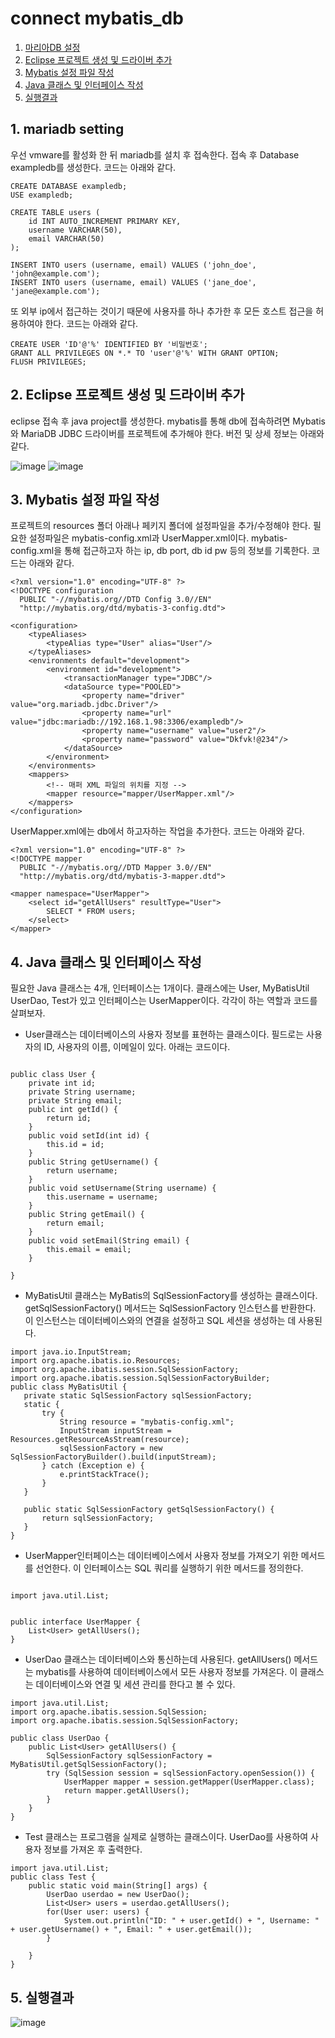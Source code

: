 # connect mybatis_db

 1. [마리아DB 설정](#1-mariadb-setting)
 2. [Eclipse 프로젝트 생성 및 드라이버 추가](#2-eclipse-프로젝트-생성-및-드라이버-추가)
 3. [Mybatis 설정 파일 작성](#3-mybatis-설정-파일-작성)
 4. [Java 클래스 및 인터페이스 작성](#4-java-클래스-및-인터페이스-작성)
 5. [실행결과](#5-실행결과)


## 1. mariadb setting
우선 vmware를 활성화 한 뒤 mariadb를 설치 후 접속한다. 
접속 후 Database exampledb를 생성한다. 코드는 아래와 같다.

```
CREATE DATABASE exampledb;
USE exampledb;

CREATE TABLE users (
    id INT AUTO_INCREMENT PRIMARY KEY,
    username VARCHAR(50),
    email VARCHAR(50)
);

INSERT INTO users (username, email) VALUES ('john_doe', 'john@example.com');
INSERT INTO users (username, email) VALUES ('jane_doe', 'jane@example.com');
```

또 외부 ip에서 접근하는 것이기 때문에 사용자를 하나 추가한 후 모든 호스트 접근을 허용하여야 한다. 코드는 아래와 같다.

```
CREATE USER 'ID'@'%' IDENTIFIED BY '비밀번호';
GRANT ALL PRIVILEGES ON *.* TO 'user'@'%' WITH GRANT OPTION;
FLUSH PRIVILEGES;
```


## 2. Eclipse 프로젝트 생성 및 드라이버 추가
eclipse 접속 후 java project를 생성한다. mybatis를 통해 db에 접속하려면 Mybatis 와 MariaDB JDBC 드라이버를 프로젝트에 추가해야 한다. 
버전 및 상세 정보는 아래와 같다.
   
![image](https://github.com/auspicious0/connect_mybatis_db/assets/108572025/1d52e8e9-cf0c-4fc3-9208-201a412f28cb)
![image](https://github.com/auspicious0/connect_mybatis_db/assets/108572025/9b55337a-05b7-4301-b476-757b48036637)

## 3. Mybatis 설정 파일 작성
프로젝트의 resources 폴더 아래나 페키지 폴더에 설정파일을 추가/수정해야 한다. 필요한 설정파일은 mybatis-config.xml과 UserMapper.xml이다. 
mybatis-config.xml을 통해 접근하고자 하는 ip, db port, db id pw 등의 정보를 기록한다. 
코드는 아래와 같다.

```
<?xml version="1.0" encoding="UTF-8" ?>
<!DOCTYPE configuration
  PUBLIC "-//mybatis.org//DTD Config 3.0//EN"
  "http://mybatis.org/dtd/mybatis-3-config.dtd">

<configuration>
    <typeAliases>
        <typeAlias type="User" alias="User"/>
    </typeAliases>
    <environments default="development">
        <environment id="development">
            <transactionManager type="JDBC"/>
            <dataSource type="POOLED">
                <property name="driver" value="org.mariadb.jdbc.Driver"/>
                <property name="url" value="jdbc:mariadb://192.168.1.98:3306/exampledb"/>
                <property name="username" value="user2"/>
                <property name="password" value="Dkfvk!@234"/>
            </dataSource>
        </environment>
    </environments>
    <mappers>
        <!-- 매퍼 XML 파일의 위치를 지정 -->
        <mapper resource="mapper/UserMapper.xml"/>
    </mappers>
</configuration>
```

UserMapper.xml에는 db에서 하고자하는 작업을 추가한다. 코드는 아래와 같다.

```
<?xml version="1.0" encoding="UTF-8" ?>
<!DOCTYPE mapper
  PUBLIC "-//mybatis.org//DTD Mapper 3.0//EN"
  "http://mybatis.org/dtd/mybatis-3-mapper.dtd">

<mapper namespace="UserMapper">
    <select id="getAllUsers" resultType="User">
        SELECT * FROM users;
    </select>
</mapper>

```

## 4. Java 클래스 및 인터페이스 작성
필요한 Java 클래스는 4개, 인터페이스는 1개이다. 
클래스에는 User, MyBatisUtil UserDao, Test가 있고 인터페이스는 UserMapper이다. 
각각이 하는 역할과 코드를 살펴보자.

- User클래스는 데이터베이스의 사용자 정보를 표현하는 클래스이다. 필드로는 사용자의 ID, 사용자의 이름, 이메일이 있다.
아래는 코드이다. 

```

public class User {
	private int id;
	private String username;
	private String email;
	public int getId() {
		return id;
	}
	public void setId(int id) {
		this.id = id;
	}
	public String getUsername() {
		return username;
	}
	public void setUsername(String username) {
		this.username = username;
	}
	public String getEmail() {
		return email;
	}
	public void setEmail(String email) {
		this.email = email;
	}
	
}

```

- MyBatisUtil 클래스는 MyBatis의 SqlSessionFactory를 생성하는 클래스이다. 
getSqlSessionFactory() 메서드는 SqlSessionFactory 인스턴스를 반환한다. 이 인스턴스는 데이터베이스와의 연결을 설정하고 SQL 세션을 생성하는 데 사용된다.

 ```
import java.io.InputStream;
import org.apache.ibatis.io.Resources;
import org.apache.ibatis.session.SqlSessionFactory;
import org.apache.ibatis.session.SqlSessionFactoryBuilder;
public class MyBatisUtil {
    private static SqlSessionFactory sqlSessionFactory;
    static {
        try {
            String resource = "mybatis-config.xml";
            InputStream inputStream = Resources.getResourceAsStream(resource);
            sqlSessionFactory = new SqlSessionFactoryBuilder().build(inputStream);
        } catch (Exception e) {
            e.printStackTrace();
        }
    }

    public static SqlSessionFactory getSqlSessionFactory() {
        return sqlSessionFactory;
    }
}
```

- UserMapper인터페이스는 데이터베이스에서 사용자 정보를 가져오기 위한 메서드를 선언한다. 이 인터페이스는 SQL 쿼리를 실행하기 위한 메서드를 정의한다. 

```

import java.util.List;
 

public interface UserMapper {
	List<User> getAllUsers();
}

```

- UserDao 클래스는 데이터베이스와 통신하는데 사용된다. getAllUsers() 메서드는 mybatis를 사용하여 데이터베이스에서 모든 사용자 정보를 가져온다. 
이 클래스는 데이터베이스와 연결 및 세션 관리를 한다고 볼 수 있다.

```
import java.util.List;
import org.apache.ibatis.session.SqlSession;
import org.apache.ibatis.session.SqlSessionFactory;

public class UserDao {
    public List<User> getAllUsers() {
        SqlSessionFactory sqlSessionFactory = MyBatisUtil.getSqlSessionFactory();
        try (SqlSession session = sqlSessionFactory.openSession()) {
            UserMapper mapper = session.getMapper(UserMapper.class);
            return mapper.getAllUsers();
        }
    }
}

```

- Test 클래스는 프로그램을 실제로 실행하는 클래스이다. UserDao를 사용하여 사용자 정보를 가져온 후 출력한다.

```
import java.util.List;
public class Test {
	public static void main(String[] args) {
		UserDao userdao = new UserDao();
		List<User> users = userdao.getAllUsers();
		for(User user: users) {
			System.out.println("ID: " + user.getId() + ", Username: " + user.getUsername() + ", Email: " + user.getEmail());		
		}
			
	}
}

```

## 5. 실행결과
![image](https://github.com/auspicious0/connect_mybatis_db/assets/108572025/dec19de9-85ed-444b-9501-28ce88d2538f)

 
